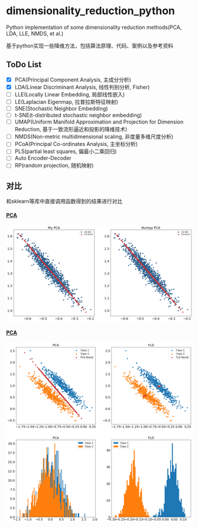 # dimensionality_reduction_python
Python implementation of some dimensionality reduction methods(PCA, LDA, LLE, NMDS, et al.)

基于python实现一些降维方法，包括算法原理、代码、案例以及参考资料

## ToDo List

- [x] PCA(Principal Component Analysis, 主成分分析)
- [x] LDA(Linear Discriminant Analysis, 线性判别分析, Fisher)
- [ ] LLE(Locally Linear Embedding, 局部线性嵌入)
- [ ] LE(Laplacian Eigenmap, 拉普拉斯特征映射)
- [ ] SNE(Stochastic Neighbor Embedding)
- [ ] t-SNE(t-distributed stochastic neighbor embedding)
- [ ] UMAP(Uniform Manifold Approximation and Projection for Dimension Reduction, 基于一致流形逼近和投影的降维技术)
- [ ] NMDS(Non-metric multidimensional scaling, 非度量多维尺度分析)
- [ ] PCoA(Principal Co-ordinates Analysis, 主坐标分析)
- [ ] PLS(partial least squares, 偏最小二乘回归)
- [ ] Auto Encoder-Decoder
- [ ] RP(random projection, 随机映射)

## 对比

和sklearn等库中直接调用函数得到的结果进行对比

#### [PCA](https://github.com/koolo233/dimensionality_reduction_python/blob/main/01_PCA/PCA.ipynb)
![avatar](./images/PCA_output.png)

#### [PCA](https://github.com/koolo233/dimensionality_reduction_python/blob/main/02_FLD/Fisher.ipynb)
![avatar](./images/FLD_output.png)
